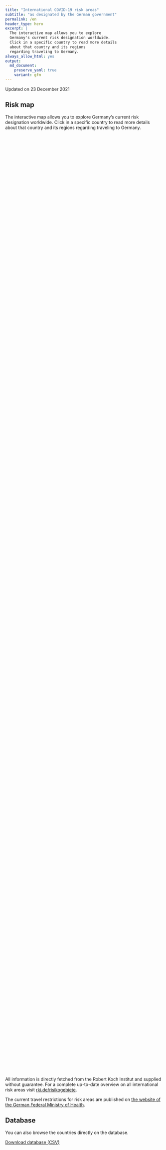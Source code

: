 ```yaml
---
title: "International COVID-19 risk areas"
subtitle: "as designated by the German government"
permalink: /en
header_type: hero
excerpt: |
  The interactive map allows you to explore
  Germany's current risk designation worldwide.
  Click in a specific country to read more details
  about that country and its regions
  regarding traveling to Germany.
always_allow_html: yes
output: 
  md_document:
    preserve_yaml: true
    variant: gfm
---
```


<!-- Modify _R/index_es.Rmd file instead -->

<p class="text-right font-weight-bold">

Updated on 23 December 2021

</p>

## Risk map

The interactive map allows you to explore Germany’s current risk
designation worldwide. Click in a specific country to read more details
about that country and its regions regarding traveling to Germany.

<div id="leaflet" class="leaflet html-widget" style="width:100%;height:75vh;">

</div>

<script src="https://corona-atlas.de/assets/data/locale_en.js"></script>

<script src="https://corona-atlas.de/assets/js/map.js"></script>

All information is directly fetched from the Robert Koch Institut and
supplied without guarantee. For a complete up-to-date overview on all
international risk areas visit
[rki.de/risikogebiete](https://rki.de/risikogebiete).

The current travel restrictions for risk areas are published on [the
website of the German Federal Ministry of
Health](https://www.bundesgesundheitsministerium.de/en/coronavirus/current-information-for-travellers).

## Database

You can also browse the countries directly on the database.

<div id="reactable" class="reactable html-widget" style="width:auto;height:auto;"></div>
<script type="application/json" data-for="reactable">{"x":{"tag":{"name":"Reactable","attribs":{"data":{"Country/Region":["Afghanistan","Angola","Albania","Andorra","United Arab Emirates","Argentina","Armenia","Antigua and Barbuda","Australia","Austria","Azerbaijan","Burundi","Belgium","Benin","Burkina Faso","Bangladesh","Bulgaria","Bahrain","Bahamas","Bosnia and Herzegovina","Belarus","Belize","Bolivia","Brazil","Barbados","Brunei","Bhutan","Botswana","Central African Republic","Canada","Switzerland","Chile","China","Cote D'Ivoire","Cameroon","Democratic Republic of The Congo","Congo","Colombia","Comoros","Cape Verde","Costa Rica","Cuba","Cyprus","Czechia","Germany","Djibouti","Dominica","Denmark","Dominican Republic","Algeria","Ecuador","Egypt","Eritrea","Spain","Estonia","Ethiopia","Finland","Fiji","France","Micronesia","Gabon","United Kingdom","Georgia","Ghana","Guinea","Gambia","Guinea-Bissau","Equatorial Guinea","Greece","Grenada","Guatemala","Guyana","Hong Kong","Honduras","Croatia","Haiti","Hungary","Indonesia","India","Ireland","Iran","Iraq","Iceland","Israel","Italy","Jamaica","Jordan","Japan","Kazakhstan","Kenya","Kyrgyzstan","Cambodia","Kiribati","Saint Kitts and Nevis","South Korea","Kuwait","Laos","Lebanon","Liberia","Libya","Saint Lucia","Liechtenstein","Sri Lanka","Lesotho","Lithuania","Luxembourg","Latvia","Morocco","Monaco","Moldova","Madagascar","Maldives","Mexico","Marshall Islands","North Macedonia","Mali","Malta","Myanmar/Burma","Montenegro","Mongolia","Mozambique","Mauritania","Mauritius","Malawi","Malaysia","Namibia","Niger","Nigeria","Nicaragua","Niue","Netherlands","Norway","Nepal","Nauru","New Zealand","Oman","Pakistan","Panama","Peru","Philippines","Palau","Papua New Guinea","Poland","North Korea","Portugal","Paraguay","Qatar","Romania","Russian Federation","Rwanda","Saudi Arabia","Sudan","Senegal","Singapore","Solomon Islands","Sierra Leone","El Salvador","San Marino","Somalia","Serbia","South Sudan","Sao Tome and Principe","Suriname","Slovakia","Slovenia","Sweden","Eswatini","Seychelles","Syria","Chad","Togo","Thailand","Tajikistan","Turkmenistan","Timor-Leste","Tonga","Trinidad and Tobago","Tunisia","Turkey","Tuvalu","United Republic of Tanzania","Uganda","Ukraine","Uruguay","United States","Uzbekistan","Vatican City","Saint Vincent and The Grenadines","Venezuela","Vietnam","Vanuatu","Samoa","Kosovo","Yemen","South Africa","Zambia","Zimbabwe"],"Risk level":["Not risk area","Not risk area","Not risk area","High risk area","Not risk area","Not risk area","Not risk area","Not risk area","Not risk area","Not risk area","Not risk area","High risk area","High risk area","Not risk area","Not risk area","Not risk area","Not risk area","Not risk area","Not risk area","Not risk area","High risk area","Not risk area","Not risk area","Not risk area","High risk area","Not risk area","Not risk area","Variant of concern","Not risk area","Not risk area","High risk area","Not risk area","Not risk area","Not risk area","High risk area","Not risk area","High risk area","Not risk area","Not risk area","Not risk area","Not risk area","Not risk area","High risk area","High risk area",null,"Not risk area","High risk area","High risk area","Not risk area","Not risk area","Not risk area","High risk area","Not risk area","High risk area","Not risk area","High risk area","High risk area","Not risk area","High risk area","Not risk area","Not risk area","Variant of concern","High risk area","Not risk area","Not risk area","Not risk area","Not risk area","Not risk area","High risk area","Not risk area","Not risk area","Not risk area","Not risk area","Not risk area","High risk area","High risk area","High risk area","Not risk area","Not risk area","High risk area","Not risk area","Not risk area","Not risk area","Not risk area","Not risk area","Not risk area","High risk area","Not risk area","Not risk area","Not risk area","Not risk area","Not risk area","Not risk area","Not risk area","Not risk area","Not risk area","High risk area","High risk area","Not risk area","High risk area","Not risk area","High risk area","Not risk area","Variant of concern","High risk area","Not risk area","Not risk area","Not risk area","High risk area","Not risk area","Not risk area","Not risk area","High risk area","Not risk area","Not risk area","Not risk area","Not risk area","Not risk area","High risk area","Not risk area","Variant of concern","Not risk area","High risk area","Variant of concern","Not risk area","Variant of concern","Not risk area","Not risk area","Not risk area","Not risk area","High risk area","High risk area","Not risk area","Not risk area","Not risk area","Not risk area","Not risk area","Not risk area","Not risk area","Not risk area","Not risk area","High risk area","High risk area","High risk area","High risk area","Not risk area","Not risk area","Not risk area","High risk area","Not risk area","Not risk area","High risk area","Not risk area","Not risk area","Not risk area","Not risk area","Not risk area","Not risk area","Not risk area","Not risk area","Not risk area","Not risk area","Not risk area","High risk area","High risk area","Not risk area","Variant of concern","High risk area","High risk area","Not risk area","Not risk area","Not risk area","High risk area","High risk area","Not risk area","Not risk area","High risk area","Not risk area","High risk area","Not risk area","High risk area","Not risk area","High risk area","Not risk area","High risk area","Not risk area","Not risk area","Not risk area","High risk area","High risk area","Not risk area","Not risk area","Not risk area","High risk area","Variant of concern","Not risk area","Variant of concern"],"Details":[null,null,null,"since 19 Dec 2021",null,null,null,null,null,null,null,"since 26 Sep 2021","since 21 Nov 2021",null,null,null,null,null,null,null,"since 03 Oct 2021",null,null,null,"since 19 Sep 2021",null,null,"since 28 Nov 2021",null,null,"since 05 Dec 2021",null,null,null,"since 24 Oct 2021",null,"since 24 Oct 2021",null,null,null,null,null,"since 25 Dec 2021","since 14 Nov 2021",null,null,"since 22 Aug 2021","since 19 Dec 2021",null,null,null,"since 24 Jan 2021",null,"since 25 Dec 2021",null,"since 26 Sep 2021","since 25 Dec 2021",null,"since 19 Dec 2021",null,null,"since 20 Dec 2021","since 25 Jul 2021",null,null,null,null,null,"since 21 Nov 2021",null,null,null,null,null,"since 24 Oct 2021","since 08 Aug 2021","since 14 Nov 2021",null,null,"since 21 Nov 2021",null,null,null,null,null,null,"since 05 Dec 2021",null,null,null,null,null,null,null,null,null,"since 14 Nov 2021","since 19 Dec 2021",null,"since 18 Jul 2021",null,"since 05 Dec 2021",null,"since 28 Nov 2021","since 03 Oct 2021",null,null,null,"since 25 Dec 2021",null,null,null,"since 08 Aug 2021",null,null,null,null,null,"since 15 Aug 2021",null,"since 28 Nov 2021",null,"since 05 Dec 2021","since 28 Nov 2021",null,"since 28 Nov 2021",null,null,null,null,"since 21 Nov 2021. The risk designation applies to the following regions: -Bonaire, since 27 Jul 2021; -Saba, since 27 Jul 2021; -Sint Eustatius, since 27 Jul 2021","since 19 Dec 2021",null,null,null,null,null,null,null,null,null,"since 08 Aug 2021","since 05 Dec 2021","since 08 Aug 2021","since 25 Dec 2021",null,null,null,"since 07 Jul 2021",null,null,"since 31 Jan 2021",null,null,null,null,null,null,null,null,null,null,null,"since 31 Oct 2021","since 26 Sep 2021",null,"since 28 Nov 2021","since 14 Feb 2021","since 31 Jan 2021",null,null,null,"since 08 Aug 2021","since 08 Aug 2021",null,null,"since 08 Aug 2021",null,"since 17 Aug 2021",null,"since 14 Mar 2021",null,"since 10 Oct 2021",null,"since 25 Dec 2021",null,null,null,"since 19 Sep 2021","since 15 Aug 2021",null,null,null,"since 10 Oct 2021","since 28 Nov 2021",null,"since 28 Nov 2021"]},"columns":[{"accessor":"Country/Region","name":"Country/Region","type":"character"},{"accessor":"Risk level","name":"Risk level","type":"character"},{"accessor":"Details","name":"Details","type":"character"}],"filterable":true,"searchable":true,"defaultPageSize":10,"showPageSizeOptions":true,"pageSizeOptions":[10,25,50,100],"paginationType":"jump","showPageInfo":true,"minRows":1,"striped":true,"dataKey":"3263b4c6d35dcf54851b02079b8f1e96","key":"3263b4c6d35dcf54851b02079b8f1e96"},"children":[]},"class":"reactR_markup"},"evals":[],"jsHooks":[]}</script>

<p class="text-center my-5">

<a href="assets/dist/db_countries_risk_en.csv" class="btn btn-primary">Download
database (CSV)</a>

</p>
